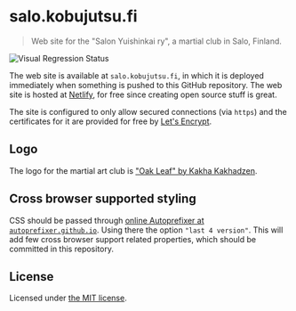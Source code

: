 # salo.kobujutsu.fi

> Web site for the "Salon Yuishinkai ry", a martial club in Salo, Finland.

![Visual Regression Status](https://api.ghostinspector.com/v1/suites/5bb21eb9d672630e215db1fa/status-badge)

The web site is available at `salo.kobujutsu.fi`, in which it is deployed immediately when something is pushed to this GitHub repository.
The web site is hosted at [Netlify](https://www.netlify.com/), for free since creating open source stuff is great.

The site is configured to only allow secured connections (via `https`) and
the certificates for it are provided for free by [Let's Encrypt](https://letsencrypt.org/).

## Logo

The logo for the martial art club is ["Oak Leaf" by Kakha Kakhadzen](https://dribbble.com/shots/3678848-Oak-Leaf).

## Cross browser supported styling

CSS should be passed through [online Autoprefixer at `autoprefixer.github.io`](https://autoprefixer.github.io/).
Using there the option `"last 4 version"`. This will add few cross browser support related properties, which should be committed in this repository.

## License

Licensed under [the MIT license](LICENSE).
